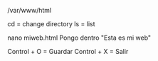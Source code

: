/var/www/html

cd = change directory
ls = list

nano miweb.html
Pongo dentro "Esta es mi web"

Control + O = Guardar
Control + X = Salir
